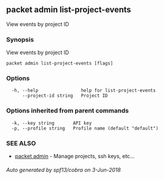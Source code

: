 ## packet admin list-project-events

View events by project ID

### Synopsis

View events by project ID

```
packet admin list-project-events [flags]
```

### Options

```
  -h, --help                help for list-project-events
      --project-id string   Project ID
```

### Options inherited from parent commands

```
  -k, --key string       API key
  -p, --profile string   Profile name (default "default")
```

### SEE ALSO

* [packet admin](packet_admin.md)	 - Manage projects, ssh keys, etc...

###### Auto generated by spf13/cobra on 3-Jun-2018
